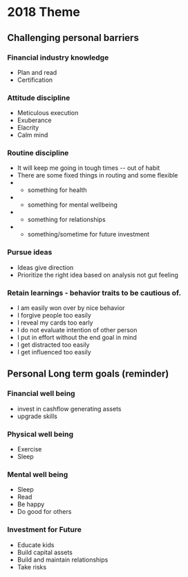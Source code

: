 # 2018 Theme

## Challenging personal barriers
### Financial industry knowledge
* Plan and read
* Certification

### Attitude discipline
* Meticulous execution
* Exuberance
* Elacrity
* Calm mind

### Routine discipline
* It will keep me going in tough times -- out of habit
* There are some fixed things in routing and some flexible
* * something for health
* * something for mental wellbeing
* * something for relationships
* * something/sometime for future investment

### Pursue ideas
* Ideas give direction
* Prioritize the right idea based on analysis not gut feeling

### Retain learnings - behavior traits to be cautious of.
* I am easily won over by nice behavior
* I forgive people too easily
* I reveal my cards too early
* I do not evaluate intention of other person
* I put in effort without the end goal in mind
* I get distracted too easily
* I get influenced too easily

## Personal Long term goals (reminder)
### Financial well being
* invest in cashflow generating assets
* upgrade skills

### Physical well being
* Exercise
* Sleep

### Mental well being
* Sleep
* Read
* Be happy
* Do good for others

### Investment for Future
* Educate kids
* Build capital assets
* Build and maintain relationships
* Take risks


